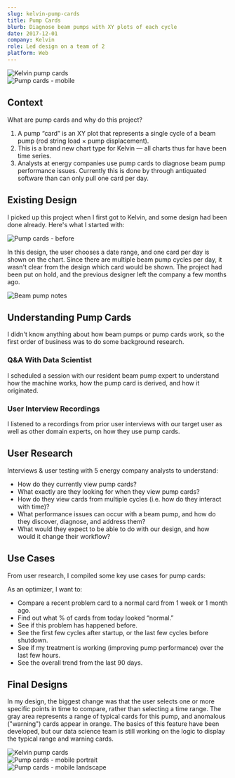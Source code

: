 ```yaml
---
slug: kelvin-pump-cards
title: Pump Cards
blurb: Diagnose beam pumps with XY plots of each cycle
date: 2017-12-01
company: Kelvin
role: Led design on a team of 2
platform: Web
---
```



<div class='sampleImage browser-frame'>
  <browser-chrome></browser-chrome>
  <div class='browser-frame__screen'>
    <div class='browser-screen__border'></div>
    <img src='sample.png' alt='Kelvin pump cards'></img>
  </div>
</div>

<div class='sampleImage iphone-frame--landscape'>
  <div class='iphone-frame__camera'></div>
  <div class='iphone-frame__sensor'></div>
  <div class='iphone-frame__speaker'></div>
  <div class='iphone-frame__screen'>
    <img src='sample-mobile.png' alt='Pump cards - mobile'></img>
  </div>
  <div class='iphone-frame__home-button'></div>
</div>

## Context

What are pump cards and why do this project?

1.   A pump “card” is an XY plot that represents a single cycle of a beam pump (rod string load × pump displacement).
2.   This is a brand new chart type for Kelvin &mdash; all charts thus far have been time series.
3.   Analysts at energy companies use pump cards to diagnose beam pump performance issues. Currently this is done by through antiquated software than can only pull one card per day.


## Existing Design

I picked up this project when I first got to Kelvin, and some design had been done already. Here's what I started with:

![Pump cards - before](before.png)

In this design, the user chooses a date range, and one card per day is shown on the chart. Since there are multiple beam pump cycles per day, it wasn't clear from the design which card would be shown. The project had been put on hold, and the previous designer left the company a few months ago.

<grid>
  <div class='colSpan2'>
    <img src='beam-pump-notes.jpg' alt='Beam pump notes'></img>
  </div>
  <div>
    <h2>Understanding Pump Cards</h2>
    <p>I didn't know anything about how beam pumps or pump cards work, so the first order of business was to do some background research.
    <h3>Q&A With Data Scientist</h3>
    <p>I scheduled a session with our resident beam pump expert to understand how the machine works, how the pump card is derived, and how it originated.</p>
    <h3>User Interview Recordings</h3>
    <p>I listened to a recordings from prior user interviews with our target user as well as other domain experts, on how they use pump cards.</p>
  </div>
</grid>

## User Research
Interviews & user testing with 5 energy company analysts to understand:

*   How do they currently view pump cards?
*   What exactly are they looking for when they view pump cards?
*   How do they view cards from multiple cycles (i.e. how do they interact with time)?
*   What performance issues can occur with a beam pump, and how do they discover, diagnose, and address them?
*   What would they expect to be able to do with our design, and how would it change their workflow?


## Use Cases
From user research, I compiled some key use cases for pump cards:

As an optimizer, I want to:
*   Compare a recent problem card to a normal card from 1 week or 1 month ago.
*   Find out what % of cards from today looked “normal.”
*   See if this problem has happened before.
*   See the first few cycles after startup, or the last few cycles before shutdown.
*   See if my treatment is working (improving pump performance) over the last few hours.
*   See the overall trend from the last 90 days.

## Final Designs

In my design, the biggest change was that the user selects one or more specific points in time to compare, rather than selecting a time range. The gray area represents a range of typical cards for this pump, and anomalous ("warning") cards appear in orange. The basics of this feature have been developed, but our data science team is still working on the logic to display the typical range and warning cards.

<div class='browser-frame'>
  <browser-chrome></browser-chrome>
  <div class='browser-frame__screen'>
    <div class='browser-screen__border'></div>
    <img src='sample.png' alt='Kelvin pump cards'></img>
  </div>
</div>

<grid>
  <div>
    <div class='iphone-frame'>
      <div class='iphone-frame__camera'></div>
      <div class='iphone-frame__sensor'></div>
      <div class='iphone-frame__speaker'></div>
      <div class='iphone-frame__screen'>
        <img src='final-mobile-portrait.png' alt='Pump cards - mobile portrait'></img>
      </div>
    </div>
  </div>
  <div class='colSpan2'>
    <div class='iphone-frame--landscape'>
      <div class='iphone-frame__camera'></div>
      <div class='iphone-frame__sensor'></div>
      <div class='iphone-frame__speaker'></div>
      <div class='iphone-frame__screen'>
        <img src='sample-mobile.png' alt='Pump cards - mobile landscape'></img>
      </div>
      <div class='iphone-frame__home-button'></div>
    </div>
  </div>
</grid>

